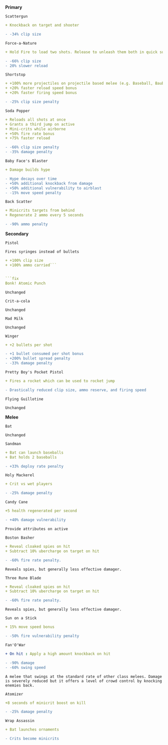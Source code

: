__**Primary**__


```fix
Scattergun
```
```yaml
+ Knockback on target and shooter
```
```diff
- -34% clip size
```


```fix
Force-a-Nature
```
```yaml
+ Hold Fire to load two shots. Release to unleash them both in quick succession!

```
```diff
- -66% clip size
- 20% slower reload
```


```fix
Shortstop
```
```yaml
+ +100% more projectiles on projectile based melee (e.g. Baseball, Bauble)
+ +20% faster reload speed bonus
+ +20% faster firing speed bonus
```
```diff
- -25% clip size penalty
```


```fix
Soda Popper
```
```yaml
+ Reloads all shots at once
+ Grants a third jump on active
+ Mini-crits while airborne
+ +50% fire rate bonus
+ +75% faster reload
```
```diff
- -66% clip size penalty
- -35% damage penalty
```


```fix
Baby Face's Blaster
```
```yaml
+ Damage builds hype
```
```diff
- Hype decays over time
- +50% additional knockback from damage
- +50% additional vulnerability to airblast
- -15% move speed penalty
```


```fix
Back Scatter
```
```yaml
+ Minicrits targets from behind
+ Regenerate 2 ammo every 5 seconds
```
```diff
- -90% ammo penalty
```

__**Secondary**__


```fix
Pistol
```
```
Fires syringes instead of bullets
```
```yaml
+ +100% clip size
+ +100% ammo carried```


```fix
Bonk! Atomic Punch
```
```
Unchanged
```


```fix
Crit-a-cola
```
```
Unchanged
```


```fix
Mad Milk
```
```
Unchanged
```

```fix
Winger
```
```yaml
+ +2 bullets per shot
```
```diff
- +1 bullet consumed per shot bonus
- +200% bullet spread penalty
- -33% damage penalty
```


```fix
Pretty Boy's Pocket Pistol
```
```yaml
+ Fires a rocket which can be used to rocket jump
```
```diff
- Drastically reduced clip size, ammo reserve, and firing speed
```


```fix
Flying Guillotine
```
```
Unchanged
```

__**Melee**__


```fix
Bat
```
```
Unchanged
```


```fix
Sandman
```
```yaml
+ Bat can launch baseballs
+ Bat holds 2 baseballs
```
```diff
- +33% deploy rate penalty
```


```fix
Holy Mackerel
```
```yaml
+ Crit vs wet players
```
```diff
- -25% damage penalty
```


```fix
Candy Cane
```
```yaml
+5 health regenerated per second
```
```diff
- +40% damage vulnerability
```
```
Provide attributes on active
```


```fix
Boston Basher
```
```yaml
+ Reveal cloaked spies on hit
+ Subtract 10% ubercharge on target on hit
```
```diff
- -60% fire rate penalty.
```
```
Reveals spies, but generally less effective damager.
```


```fix
Three Rune Blade
```
```yaml
+ Reveal cloaked spies on hit
+ Subtract 10% ubercharge on target on hit
```
```diff
- -60% fire rate penalty.
```
```
Reveals spies, but generally less effective damager.
```


```fix
Sun on a Stick
```
```yaml
+ 15% move speed bonus
```
```diff
- -50% fire vulnerability penalty
```


```fix
Fan'O'War
```
```yaml
+ On hit : Apply a high amount knockback on hit
```
```diff
- -90% damage
- -60% swing speed
```
```
A melee that swings at the standard rate of other class melees. Damage is severely reduced but it offers a level of crowd control by knocking enemies back.
```


```fix
Atomizer
```
```yaml
+8 seconds of minicrit boost on kill
```
```diff
- -25% damage penalty
```


```fix
Wrap Assassin
```
```yaml
+ Bat launches ornaments
```
```diff
- Crits become minicrits
```
